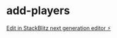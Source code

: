 # add-players

[Edit in StackBlitz next generation editor ⚡️](https://stackblitz.com/~/github.com/sai-hamsini/add-players)